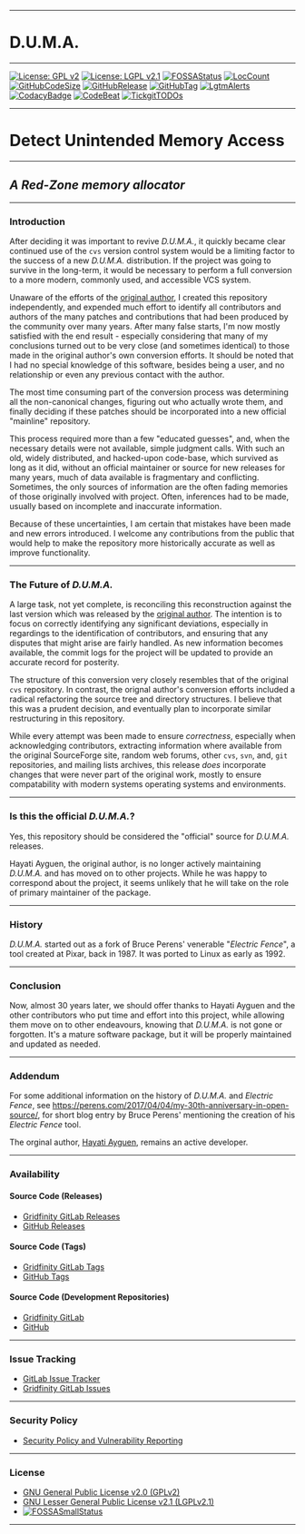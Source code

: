 -----------------------------

# **D.U.M.A.**

-----------------------------

[![License: GPL v2](https://img.shields.io/badge/License-GPL%20v2-blue.svg)](https://github.com/johnsonjh/duma/blob/master/COPYING-GPL)
[![License: LGPL v2.1](https://img.shields.io/badge/License-LGPL%20v2.1-blue.svg)](https://github.com/johnsonjh/duma/blob/master/COPYING-LGPL)
[![FOSSAStatus](https://app.fossa.com/api/projects/git%2Bgithub.com%2Fjohnsonjh%2Fduma.svg?type=shield)](https://app.fossa.com/projects/git%2Bgithub.com%2Fjohnsonjh%2Fduma?ref=badge_shield)
[![LocCount](https://img.shields.io/tokei/lines/github/johnsonjh/duma.svg)](https://github.com/XAMPPRocky/tokei)
[![GitHubCodeSize](https://img.shields.io/github/languages/code-size/johnsonjh/OldCurve25519ScalarMult.svg)](https://github.com/johnsonjh/OldCurve25519ScalarMult)
[![GitHubRelease](https://img.shields.io/github/release/johnsonjh/duma.svg)](https://github.com/johnsonjh/duma/releases/)
[![GitHubTag](https://img.shields.io/github/tag/johnsonjh/duma.svg)](https://github.com/johnsonjh/duma/tags/)
[![LgtmAlerts](https://img.shields.io/lgtm/alerts/g/johnsonjh/duma.svg?logo=lgtm&logoWidth=18)](https://lgtm.com/projects/g/johnsonjh/duma/alerts/)
[![CodacyBadge](https://api.codacy.com/project/badge/Grade/f777934d666b4a6a9672d89b404c4953)](https://app.codacy.com/gh/johnsonjh/duma?utm_source=github.com&utm_medium=referral&utm_content=johnsonjh/duma&utm_campaign=Badge_Grade)
[![CodeBeat](https://codebeat.co/badges/a0be6809-acda-41a7-96a8-0d46698dc42c)](https://codebeat.co/projects/github-com-johnsonjh-duma-master)
[![TickgitTODOs](https://img.shields.io/endpoint?url=https://api.tickgit.com/badge?repo=github.com/johnsonjh/duma)](https://www.tickgit.com/browse?repo=github.com/johnsonjh/duma)

-----------------------------

# **Detect Unintended Memory Access**

-----------------------------

## ***A Red-Zone memory allocator***

-----------------------------

### Introduction

After deciding it was important to revive *D.U.M.A.*, it quickly became
clear continued use of the `cvs` version control system would be a limiting
factor to the success of a new *D.U.M.A.* distribution. If the project was
going to survive in the long-term, it would be necessary to perform a full
conversion to a more modern, commonly used, and accessible VCS system.

Unaware of the efforts of the [original author](https://github.com/hayguen/duma),
I created this repository independently, and expended much effort to identify all
contributors and authors of the many patches and contributions that had been
produced by the community over many years. After many false starts, I'm now mostly
satisfied with the end result - especially considering that many of my conclusions
turned out to be very close (and sometimes identical) to those made in the original
author's own conversion efforts. It should be noted that I had no special knowledge
of this software, besides being a user, and no relationship or even any previous
contact with the author.

The most time consuming part of the conversion process was determining all the
non-canonical changes, figuring out who actually wrote them, and finally deciding
if these patches should be incorporated into a new official "mainline" repository.

This process required more than a few "educated guesses", and, when the necessary
details were not available, simple judgment calls. With such an old, widely
distributed, and hacked-upon code-base, which survived as long as it did, without
an official maintainer or source for new releases for many years, much of data
available is fragmentary and conflicting. Sometimes, the only sources of information
are the often fading memories of those originally involved with project. Often,
inferences had to be made, usually based on incomplete and inaccurate information.

Because of these uncertainties, I am certain that mistakes have been made and new
errors introduced. I welcome any contributions from the public that would help to
make the repository more historically accurate as well as improve functionality.

-----------------------------

### The Future of *D.U.M.A.*

A large task, not yet complete, is reconciling this reconstruction against the
last version which was released by the [original author](https://github.com/hayguen/duma).
The intention is to focus on correctly identifying any significant deviations,
especially in regardings to the identification of contributors, and ensuring that
any disputes that might arise are fairly handled. As new information becomes available,
the commit logs for the project will be updated to provide an accurate record for posterity.

The structure of this conversion very closely resembles that of the original `cvs`
repository. In contrast, the orignal author's conversion efforts included a radical
refactoring the source tree and directory structures. I believe that this was a prudent
decision, and eventually plan to incorporate similar restructuring in this repository.

While every attempt was been made to ensure *correctness*, especially when acknowledging
contributors, extracting information where available from the original SourceForge site,
random web forums, other `cvs`, `svn`, and, `git` repositories, and mailing lists archives,
this release *does* incorporate changes that were never part of the original work, mostly
to ensure compatability with modern systems operating systems and environments.

-----------------------------

### Is this the official *D.U.M.A.*?

Yes, this repository should be considered the "official" source for *D.U.M.A.* releases.

Hayati Ayguen, the original author, is no longer actively maintaining *D.U.M.A.* and
has moved on to other projects. While he was happy to correspond about the project, it 
seems unlikely that he will take on the role of primary maintainer of the package.

-----------------------------

### History

*D.U.M.A.* started out as a fork of Bruce Perens' venerable "*Electric Fence*",
a tool created at Pixar, back in 1987. It was ported to Linux as early as 1992.

-----------------------------

### Conclusion

Now, almost 30 years later, we should offer thanks to Hayati Ayguen and the other
contributors who put time and effort into this project, while allowing them move
on to other endeavours, knowing that *D.U.M.A.* is not gone or forgotten. It's a
mature software package, but it will be properly maintained and updated as needed.

-----------------------------

### Addendum 

For some additional information on the history of *D.U.M.A.* and *Electric Fence*,
see <https://perens.com/2017/04/04/my-30th-anniversary-in-open-source/>, for short
blog entry by Bruce Perens' mentioning the creation of his *Electric Fence* tool.

The orginal author, [Hayati Ayguen](https://github.com/hayguen), remains an active developer.

-----------------------------

### Availability

#### Source Code (Releases)

* [Gridfinity GitLab Releases](https://gitlab.gridfinity.com/jeff/duma/-/releases/)
* [GitHub Releases](https://github.com/johnsonjh/duma/releases/)

#### Source Code (Tags)

* [Gridfinity GitLab Tags](https://gitlab.gridfinity.com/jeff/duma/-/tags/)
* [GitHub Tags](https://github.com/johnsonjh/duma/tags/)

#### Source Code (Development Repositories)

* [Gridfinity GitLab](https://gitlab.gridfinity.com/jeff/duma)
* [GitHub](https://github.com/johnsonjh/duma)

-----------------------------

### Issue Tracking

* [GitLab Issue Tracker](https://github.com/johnsonjh/duma/issues)
* [Gridfinity GitLab Issues](https://gitlab.gridfinity.com/jeff/duma/-/issues)

-----------------------------

### Security Policy

* [Security Policy and Vulnerability Reporting](https://github.com/johnsonjh/duma/SECURITY.md)

-----------------------------

### License

* [GNU General Public License v2.0 (GPLv2)](https://tldrlegal.com/license/gnu-general-public-license-v2)
* [GNU Lesser General Public License v2.1 (LGPLv2.1)](https://tldrlegal.com/license/gnu-lesser-general-public-license-v2.1-(lgpl-2.1))
* [![FOSSASmallStatus](https://app.fossa.com/api/projects/git%2Bgithub.com%2Fjohnsonjh%2Fduma.svg?type=small)](https://app.fossa.com/projects/git%2Bgithub.com%2Fjohnsonjh%2Fduma?ref=badge_small)

-----------------------------

